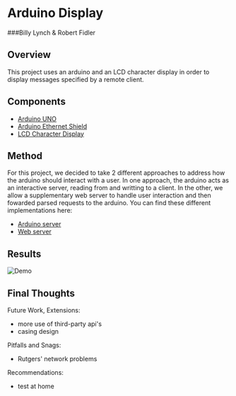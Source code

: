 Arduino Display
===============
###Billy Lynch & Robert Fidler

Overview
--------
This project uses an arduino and an LCD character display in order to display messages specified by a remote client.

Components
----------
- [Arduino UNO](http://arduino.cc/en/Main/arduinoBoardUno)
- [Arduino Ethernet Shield](http://arduino.cc/en/Main/ArduinoEthernetShield)
- [LCD Character Display](http://adafruit.com/products/499)

Method
------
For this project, we decided to take 2 different approaches to address how the arduino should interact with a user. In one approach, the arduino acts as an interactive server, reading from and writting to a client. In the other, we allow a supplementary web server to handle user interaction and then fowarded parsed requests to the arduino. You can find these different implementations here:
- [Arduino server](https://github.com/wlynch92/arduino-lcd/tree/master/arduino-server)
- [Web server](https://github.com/wlynch92/arduino-lcd/tree/master/web-server)

Results
-------
![Demo](https://pbs.twimg.com/media/BEZQvwJCUAA54Cu.jpg)

Final Thoughts
--------------
Future Work, Extensions: 
- more use of third-party api's
- casing design

Pitfalls and Snags: 
- Rutgers' network problems

Recommendations: 
- test at home
